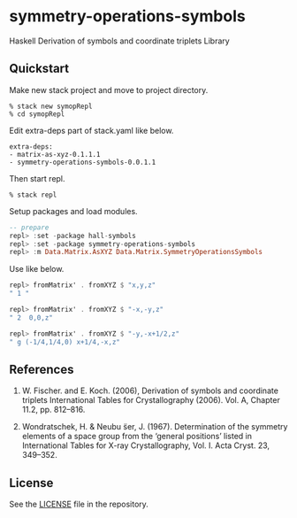# symmetry-operations-symbols

Haskell Derivation of symbols and coordinate triplets Library

## Quickstart

Make new stack project and move to project directory.

```shell
% stack new symopRepl
% cd symopRepl
```

Edit extra-deps part of stack.yaml like below.

```
extra-deps:
- matrix-as-xyz-0.1.1.1
- symmetry-operations-symbols-0.0.1.1
```

Then start repl.

```shell
% stack repl
```

Setup packages and load modules.

```haskell
-- prepare
repl> :set -package hall-symbols
repl> :set -package symmetry-operations-symbols
repl> :m Data.Matrix.AsXYZ Data.Matrix.SymmetryOperationsSymbols
```

Use like below.

```haskell
repl> fromMatrix' . fromXYZ $ "x,y,z"
" 1 "

repl> fromMatrix' . fromXYZ $ "-x,-y,z"
" 2  0,0,z"

repl> fromMatrix' . fromXYZ $ "-y,-x+1/2,z"
" g (-1/4,1/4,0) x+1/4,-x,z"
```

## References

1. W. Fischer. and E. Koch. (2006), Derivation of symbols and coordinate triplets International Tables for Crystallography (2006). Vol. A, Chapter 11.2, pp. 812–816.

2. Wondratschek, H. & Neubu ̈ser, J. (1967). Determination of the symmetry elements of a space group from the ‘general positions’ listed in International Tables for X-ray Crystallography, Vol. I. Acta Cryst. 23, 349–352.

## License

See the [LICENSE](https://raw.githubusercontent.com/narumij/symmetry-operations-symbols/master/LICENSE)
file in the repository.
